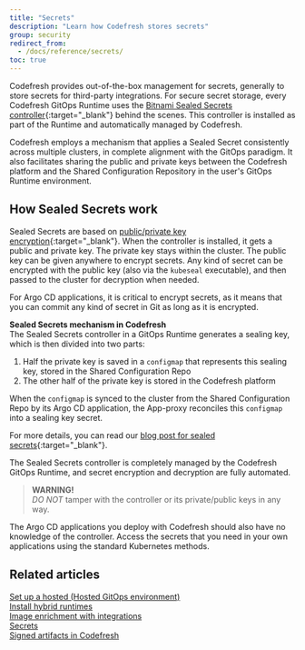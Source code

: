 ```yaml
---
title: "Secrets"
description: "Learn how Codefresh stores secrets"
group: security
redirect_from:
  - /docs/reference/secrets/ 
toc: true
---
```



Codefresh provides out-of-the-box management for secrets, generally to store secrets for third-party integrations. For secure secret storage, every Codefresh GitOps Runtime uses the [Bitnami Sealed Secrets controller](https://github.com/bitnami-labs/sealed-secrets){:target="_blank"} behind the scenes. This controller is installed as part of the Runtime and automatically managed by Codefresh.

Codefresh employs a mechanism that applies a Sealed Secret consistently across multiple clusters, in complete alignment with the GitOps paradigm. It also facilitates sharing the public and private keys between the Codefresh platform and the Shared Configuration Repository in the user's GitOps Runtime environment.




## How Sealed Secrets work

Sealed Secrets are based on [public/private key encryption](https://en.wikipedia.org/wiki/Public-key_cryptography){:target="_blank"}. When the controller is installed, it gets a public and private key. The private key stays within the cluster. The public key can be given anywhere to encrypt secrets.  Any kind of secret can be encrypted with the public key (also via the `kubeseal` executable), and then passed to the cluster for decryption when needed.  

For Argo CD applications, it is critical to encrypt secrets, as it means that you can commit any kind of secret in Git as long as it is encrypted.  

**Sealed Secrets mechanism in Codefresh**  
The Sealed Secrets controller in a GitOps Runtime generates a sealing key, which is then divided into two parts:

1. Half the private key is saved in a `configmap` that represents this sealing key, stored in the Shared Configuration Repo
2. The other half of the private key is stored in the Codefresh platform

When the `configmap` is synced to the cluster from the Shared Configuration Repo by its Argo CD application, the App-proxy reconciles this `configmap` into a sealing key secret. 

For more details, you can read our [blog post for sealed secrets](https://codefresh.io/blog/handle-secrets-like-pro-using-gitops/){:target="_blank"}.

The Sealed Secrets controller is completely managed by the Codefresh GitOps Runtime, and secret encryption and decryption are fully automated.

> **WARNING!**  
_DO NOT_ tamper with the controller or its private/public keys in any way. 

The Argo CD applications you deploy with Codefresh should also have no knowledge of the controller. Access the secrets that you need in your own applications using the standard Kubernetes methods.



## Related articles 
[Set up a hosted (Hosted GitOps environment)]({{site.baseurl}}/docs/installation/gitops/hosted-runtime/)  
[Install hybrid runtimes]({{site.baseurl}}/docs/installation/gitops/hybrid-gitops/)  
[Image enrichment with integrations]({{site.baseurl}}/docs/gitops-integrations/image-enrichment-overview)  
[Secrets]({site.baseurl}}/docs/security/secrets/)  
[Signed artifacts in Codefresh]({site.baseurl}}/docs/security/git-tokens/)  

